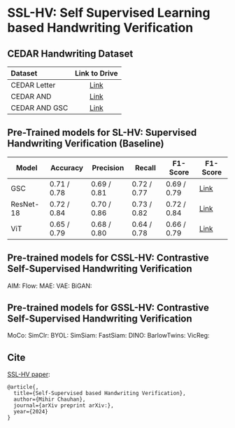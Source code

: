 # SSL-HV: Self Supervised Learning based Handwriting Verification

## CEDAR Handwriting Dataset
| Dataset | Link to Drive |
|:-----------|:------------:|
| CEDAR Letter | [Link](https://drive.google.com/drive/folders/1fwRlwtfzV_5Pnyxm9ahQLi2eum2rDshk?usp=sharing)  |
| CEDAR AND | [Link](https://drive.google.com/drive/folders/1uj6eeaKBmabivxvRqrGokrcCb3B9yAHu?usp=sharing)  |
| CEDAR AND GSC | [Link](https://drive.google.com/drive/folders/1sqKDswK-w2elL8uuJD0HdqlBZNd1hvFG?usp=sharing) |

## Pre-Trained models for SL-HV: Supervised Handwriting Verification (Baseline)
| Model                                 | Accuracy  | Precision | Recall    | F1-Score |  F1-Score |
|---------------------------------------|-----------|-----------|-----------|----------| ----------|
| GSC             | 0.71 / 0.78 | 0.69 / 0.81 | 0.72 / 0.77 | 0.69 / 0.79 | [Link]() |
| ResNet-18 | 0.72 / 0.84 | 0.70 / 0.86 | 0.73 / 0.82 | 0.72 / 0.84 | [Link]() |
| ViT | 0.65 / 0.79 | 0.68 / 0.80 | 0.64 / 0.78 | 0.66 / 0.79 | [Link]() |

## Pre-trained models for CSSL-HV: Contrastive Self-Supervised Handwriting Verification
AIM:
Flow:
MAE:
VAE:
BiGAN:

## Pre-trained models for GSSL-HV: Contrastive Self-Supervised Handwriting Verification
MoCo:
SimClr:
BYOL:
SimSiam:
FastSiam:
DINO:
BarlowTwins:
VicReg:

## Cite
[SSL-HV paper](https://arxiv.org/):
```
@article{,
  title={Self-Supervised based Handwriting Verification},
  author={Mihir Chauhan},
  journal={arXiv preprint arXiv:},
  year={2024}
}
```
